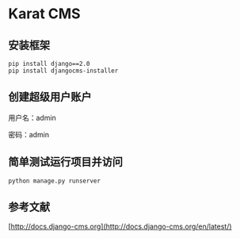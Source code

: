 # Karat CMS

## 安装框架

```
pip install django==2.0
pip install djangocms-installer
```

## 创建超级用户账户


用户名：admin

密码：admin

## 简单测试运行项目并访问

```
python manage.py runserver
```

## 参考文献

[http://docs.django-cms.org](http://docs.django-cms.org/en/latest/)
